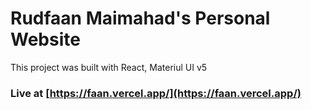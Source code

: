 # Rudfaan Maimahad's Personal Website

This project was built with React, Materiul UI v5

### Live at [https://faan.vercel.app/](https://faan.vercel.app/)


